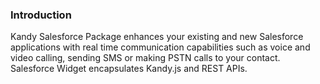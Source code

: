 ### Introduction
 
Kandy Salesforce Package enhances your existing and new Salesforce applications with real time communication capabilities such as voice and video calling, sending SMS or making PSTN calls to your contact. Salesforce Widget encapsulates Kandy.js and REST APIs.
